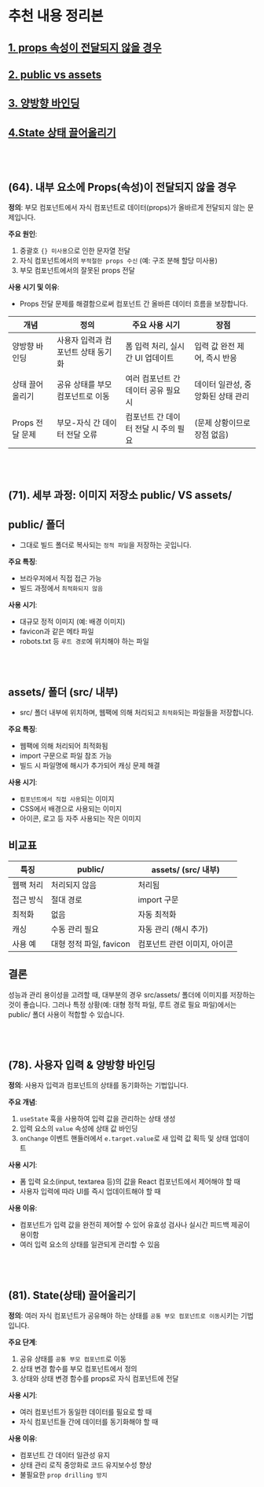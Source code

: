 # 추천 내용 정리본

## [1. props 속성이 전달되지 않을 경우](#64-내부-요소에-props속성이-전달되지-않을-경우)
## [2. public vs assets](#71-세부-과정-이미지-저장소-public-vs-assets)
## [3. 양방향 바인딩](#78-사용자-입력--양방향-바인딩)
## [4.State 상태 끌어올리기](#81-state상태-끌어올리기)


<br>
<br>

## (64). 내부 요소에 Props(속성)이 전달되지 않을 경우


**정의**: 부모 컴포넌트에서 자식 컴포넌트로 데이터(props)가 올바르게 전달되지 않는 문제입니다.

**주요 원인**:

1. 중괄호 `{} 미사용`으로 인한 문자열 전달
2. 자식 컴포넌트에서의 `부적절한 props 수신` (예: 구조 분해 할당 미사용)
3. 부모 컴포넌트에서의 잘못된 props 전달

**사용 시기 및 이유**:

- Props 전달 문제를 해결함으로써 컴포넌트 간 올바른 데이터 흐름을 보장합니다.

| 개념 | 정의 | 주요 사용 시기 | 장점 |
| --- | --- | --- | --- |
| 양방향 바인딩 | 사용자 입력과 컴포넌트 상태 동기화 | 폼 입력 처리, 실시간 UI 업데이트 | 입력 값 완전 제어, 즉시 반응 |
| 상태 끌어올리기 | 공유 상태를 부모 컴포넌트로 이동 | 여러 컴포넌트 간 데이터 공유 필요 시 | 데이터 일관성, 중앙화된 상태 관리 |
| Props 전달 문제 | 부모-자식 간 데이터 전달 오류 | 컴포넌트 간 데이터 전달 시 주의 필요 | (문제 상황이므로 장점 없음) |

<br>
<br>

## (71). 세부 과정: 이미지 저장소 public/ VS assets/


## public/ 폴더


- 그대로 빌드 폴더로 복사되는 `정적 파일`을 저장하는 곳입니다.

**주요 특징**:

- 브라우저에서 직접 접근 가능
- 빌드 과정에서 `최적화되지 않음`

**사용 시기**:

- 대규모 정적 이미지 (예: 배경 이미지)
- favicon과 같은 메타 파일
- robots.txt 등 `루트 경로`에 위치해야 하는 파일

<br>
<br>

## assets/ 폴더 (src/ 내부)


- src/ 폴더 내부에 위치하며, 웹팩에 의해 처리되고 `최적화`되는 파일들을 저장합니다.

**주요 특징**:

- 웹팩에 의해 처리되어 최적화됨
- import 구문으로 파일 참조 가능
- 빌드 시 파일명에 해시가 추가되어 캐싱 문제 해결

**사용 시기**:

- `컴포넌트에서 직접 사용`되는 이미지
- CSS에서 배경으로 사용되는 이미지
- 아이콘, 로고 등 자주 사용되는 작은 이미지

## 비교표

| 특징 | public/ | assets/ (src/ 내부) |
| --- | --- | --- |
| 웹팩 처리 | 처리되지 않음 | 처리됨 |
| 접근 방식 | 절대 경로 | import 구문 |
| 최적화 | 없음 | 자동 최적화 |
| 캐싱 | 수동 관리 필요 | 자동 관리 (해시 추가) |
| 사용 예 | 대형 정적 파일, favicon | 컴포넌트 관련 이미지, 아이콘 |

## 결론

성능과 관리 용이성을 고려할 때, 대부분의 경우 src/assets/ 폴더에 이미지를 저장하는 것이 좋습니다. 그러나 특정 상황(예: 대형 정적 파일, 루트 경로 필요 파일)에서는 public/ 폴더 사용이 적합할 수 있습니다.


<br>
<br>

## (78). 사용자 입력 & 양방향 바인딩


**정의**: 사용자 입력과 컴포넌트의 상태를 동기화하는 기법입니다.

**주요 개념**:

1. `useState` 훅을 사용하여 입력 값을 관리하는 상태 생성
2. 입력 요소의 `value` 속성에 상태 값 바인딩
3. `onChange` 이벤트 핸들러에서 `e.target.value`로 새 입력 값 획득 및 상태 업데이트

**사용 시기**:

- 폼 입력 요소(input, textarea 등)의 값을 React 컴포넌트에서 제어해야 할 때
- 사용자 입력에 따라 UI를 즉시 업데이트해야 할 때

**사용 이유**:

- 컴포넌트가 입력 값을 완전히 제어할 수 있어 유효성 검사나 실시간 피드백 제공이 용이함
- 여러 입력 요소의 상태를 일관되게 관리할 수 있음

<br>
<br>

## (81). State(상태) 끌어올리기

**정의**: 여러 자식 컴포넌트가 공유해야 하는 상태를 `공통 부모 컴포넌트로 이동`시키는 기법입니다.

**주요 단계**:

1. 공유 상태를 `공통 부모 컴포넌트`로 이동
2. 상태 변경 함수를 부모 컴포넌트에서 정의
3. 상태와 상태 변경 함수를 props로 자식 컴포넌트에 전달

**사용 시기**:

- 여러 컴포넌트가 동일한 데이터를 필요로 할 때
- 자식 컴포넌트들 간에 데이터를 동기화해야 할 때

**사용 이유**:

- 컴포넌트 간 데이터 일관성 유지
- 상태 관리 로직 중앙화로 코드 유지보수성 향상
- 불필요한 `prop drilling 방지`